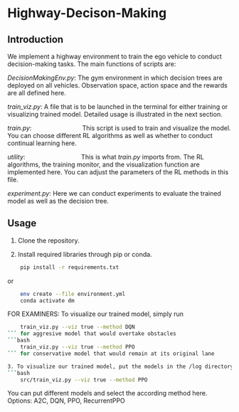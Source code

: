 # Highway-Decison-Making

## Introduction
We implement a highway environment to train the ego vehicle to conduct decision-making tasks. The main functions of scripts are:

*DecisionMakingEnv.py*: The gym environment in which decision trees are deployed on all vehicles. Observation space, action space and the rewards are all defined here.

*train_viz.py*: A file that is to be launched in the terminal for either training or visualizing trained model. Detailed usage is illustrated in the next section.

*train.py*:&nbsp;&nbsp;&nbsp;&nbsp;&nbsp;&nbsp;&nbsp;&nbsp;&nbsp;&nbsp;&nbsp;&nbsp;&nbsp;&nbsp;&nbsp;&nbsp;&nbsp;&nbsp;&nbsp;&nbsp;&nbsp;&nbsp;&nbsp;&nbsp;&nbsp;&nbsp;&nbsp;&nbsp; This script is used to train and visualize the model. You can choose different RL algorithms as well as whether to conduct continual learning here.

*utility*:&nbsp;&nbsp;&nbsp;&nbsp;&nbsp;&nbsp;&nbsp;&nbsp;&nbsp;&nbsp;&nbsp;&nbsp;&nbsp;&nbsp;&nbsp;&nbsp;&nbsp;&nbsp;&nbsp;&nbsp;&nbsp;&nbsp;&nbsp;&nbsp;&nbsp;&nbsp;&nbsp;&nbsp;&nbsp;&nbsp;&nbsp; This is what *train.py* imports from. The RL algorithms, the training monitor, and the visualization function are implemented here. You can adjust the parameters of the RL methods in this file. 

*experiment.py*: Here we can conduct experiments to evaluate the trained model as well as the decision tree. 

## Usage
1. Clone the repository.

2. Install required libraries through pip or conda.
```bash
    pip install -r requirements.txt
```
or
```bash
    env create --file environment.yml
    conda activate dm
```

FOR EXAMINERS:
To visualize our trained model, simply run 
```bash
    train_viz.py --viz true --method DQN 
``` for aggresive model that would overtake obstacles
```bash
    train_viz.py --viz true --method PPO 
``` for conservative model that would remain at its original lane

3. To visualize our trained model, put the models in the /log directory.
```bash
    src/train_viz.py --viz true --method PPO
```
You can put different models and select the according method here. Options: A2C, DQN, PPO, RecurrentPPO